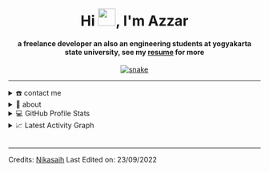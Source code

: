 <div align="center">
<h1 align="center">Hi <img width="35" src="https://github.com/Nikasaih/Nikasaih/blob/main/resources/img/waving.gif">, I'm Azzar</h1>
<h4 align="center">a freelance developer an also an engineering students at yogyakarta state university, see my <a href="https://github.com/Nikasaih/Nikasaih/blob/main/assets/doc/azzar_resume.pdf" target="_blank">resume</a> for more</h4>
</div>

<div align="center">
  <a href="https://Nikasaih.github.io/Nikasaih/">
  <img  src="https://github.com/Nikasaih/Nikasaih/blob/main/resources/img/grid-snake.svg"
       alt="snake" /></a>
</div>

---

<details>
  <summary>☎️ contact me</summary>
<div>
  <samp>
    <h2 align="center">you can reach me by:</h2>
    <p align="center">
      <br/>
      <a href="nikasaih@gmail.com" target="blank"><img align="center"
         src="https://img.shields.io/badge/gmail-EA4335.svg?style=for-the-badge&logo=gmail&logoColor=white"
         alt="azzar" height="30"/></a>
         <!-- <a href="https://twitter.com/siapa_hayosiapa" target="blank"><img align="center"
         src="https://img.shields.io/badge/twitter-1DA1F2.svg?style=for-the-badge&logo=twitter&logoColor=white"
         alt="azzar" height="30"/></a>
      <br>
      -->
    </p>
  </samp>
</div>
</details>

<details>
  <summary>🧮 about</summary>
<div>
<samp>
<h2 align="center">About this Account</h2>
 <p align="center">
  <a href="github.com/Nikasaih" target="blank"><img align="center" 
     src="https://komarev.com/ghpvc/?username=Nikasaih&style=for-the-badge&label=PROFILE+VIEWS" height="25"
     alt="views count" /></a>
  <a href="https://Nikasaih.github.io/Nikasaih/"><img align="center" 
     src="https://img.shields.io/website?down_message=offline&style=for-the-badge&up_message=online&url=https%3A%2F%2FNikasaih.github.io%2FNikasaih%2F" height="25"
     alt="website" /></a>
  </p>
  <p align="center">
  <a href="https://www.codefactor.io/repository/github/Nikasaih/Nikasaih/overview/main"><img align="center"
     src="https://www.codefactor.io/repository/github/Nikasaih/Nikasaih/badge/main" height="25"
     alt="CodeFactor" /></a>
  <a href="github.com/Nikasaih" target="blank"><img align="center" 
     src="https://github.com/Nikasaih/Nikasaih/actions/workflows/pages/pages-build-deployment/badge.svg" height="25"
     alt="page built"/></a>
  </p>
 <p align="center">
  <a href="github.com/Nikasaih" target="blank"><img align="center" 
     src="https://img.shields.io/github/license/Nikasaih/Nikasaih?color=purple&style=for-the-badge" height="25"
     alt="lisense" /></a>
  <a href="github.com/Nikasaih"><img align="center"
     src="https://forthebadge.com/images/badges/works-on-my-machine.svg" height="25"
     alt="work on my machine" /></a>
 </p>
 </samp>
</div>
</details>
  
<details> 
  <summary>💻 GitHub Profile Stats</summary>
  <div>
  <samp>
    <h2 align="center"> Github stats </h2>
      <br/>
    <details open>
  <summary><h3>Languages</h3></summary>
            <p align="center">
        <a href="https://github.com/Nikasaih/">
          <img src="https://github-readme-stats.vercel.app/api/top-langs/?username=Nikasaih&langs_count=6&theme=gruvbox&layout=compact&hide_border=true"
          alt="Nikasaih :: overall Top Langs " /></a>
      </p>
        <p align="center">
          <a href="https://github.com/Nikasaih/">
          <img width="45%" src="https://github-profile-summary-cards.vercel.app/api/cards/repos-per-language?username=Nikasaih&theme=gruvbox&layout=compact&hide_border=true"
          alt="Nikasaih :: Top Langs by repo" />
          <img width="45%" src="https://github-profile-summary-cards.vercel.app/api/cards/most-commit-language?username=Nikasaih&theme=gruvbox&layout=compact&hide_border=true"
          alt="Nikasaih :: Top Langs by commit" />
          </a>
        </p>
</details>
    <details open>
  <summary><h3>stasistic</h3></summary>
        <p align="center">
          <a href="https://github.com/Nikasaih/">
          <img width="49.5%" src="https://github-readme-stats.vercel.app/api?username=Nikasaih&show_icons=true&theme=gruvbox&hide_border=true" />
          <img width="49.5%" src="https://github-readme-streak-stats.herokuapp.com/?user=Nikasaih&theme=gruvbox&hide_border=true" />
          </a>
       </p>
     <br>
     </samp>
  </div>    
</details>

<details>
  <summary>📈 Latest Activity Graph</summary>
  <samp>
  <br/>
  <h2 align="center"> latest contribution </h2>
<a href="https://github.com/ashutosh00710/github-readme-activity-graph">
  <img alt="azzar's Activity Graph" src="https://activity-graph.herokuapp.com/graph/?username=Nikasaih&bg_color=000&color=fff&line=00E676&point=fff&hide_border=true" /></a>
<br/>
  </samp>
  </details>
<br/>
</details>

---

Credits: [Nikasaih](https://github.com/Nikasaih)
Last Edited on: 23/09/2022
